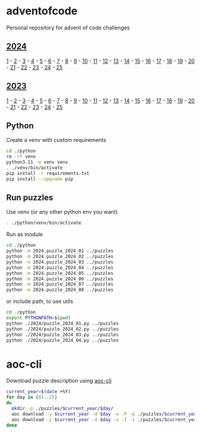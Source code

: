 # adventofcode

Personal repository for advent of code challenges

## [2024](https://adventofcode.com/2024)

[1](https://adventofcode.com/2024/day/1) - [2](https://adventofcode.com/2024/day/2) - [3](https://adventofcode.com/2024/day/3) - [4](https://adventofcode.com/2024/day/4) - [5](https://adventofcode.com/2024/day/5) - [6](https://adventofcode.com/2024/day/6) - [7](https://adventofcode.com/2024/day/7) - [8](https://adventofcode.com/2024/day/8) - [9](https://adventofcode.com/2024/day/9) - [10](https://adventofcode.com/2024/day/10) - [11](https://adventofcode.com/2024/day/11) - [12](https://adventofcode.com/2024/day/12) - [13](https://adventofcode.com/2024/day/13) - [14](https://adventofcode.com/2024/day/14) - [15](https://adventofcode.com/2024/day/15) - [16](https://adventofcode.com/2024/day/16) - [17](https://adventofcode.com/2024/day/17) - [18](https://adventofcode.com/2024/day/18) - [19](https://adventofcode.com/2024/day/19) - [20](https://adventofcode.com/2024/day/20) - [21](https://adventofcode.com/2024/day/21) - [22](https://adventofcode.com/2024/day/22) - [23](https://adventofcode.com/2024/day/23) - [24](https://adventofcode.com/2024/day/24) - [25](https://adventofcode.com/2024/day/25)

## [2023](https://adventofcode.com/2023)

[1](https://adventofcode.com/2023/day/1) - [2](https://adventofcode.com/2023/day/2) - [3](https://adventofcode.com/2023/day/3) - [4](https://adventofcode.com/2023/day/4) - [5](https://adventofcode.com/2023/day/5) - [6](https://adventofcode.com/2023/day/6) - [7](https://adventofcode.com/2023/day/7) - [8](https://adventofcode.com/2023/day/8) - [9](https://adventofcode.com/2023/day/9) - [10](https://adventofcode.com/2023/day/10) - [11](https://adventofcode.com/2023/day/11) - [12](https://adventofcode.com/2023/day/12) - [13](https://adventofcode.com/2023/day/13) - [14](https://adventofcode.com/2023/day/14) - [15](https://adventofcode.com/2023/day/15) - [16](https://adventofcode.com/2023/day/16) - [17](https://adventofcode.com/2023/day/17) - [18](https://adventofcode.com/2023/day/18) - [19](https://adventofcode.com/2023/day/19) - [20](https://adventofcode.com/2023/day/20) - [21](https://adventofcode.com/2023/day/21) - [22](https://adventofcode.com/2023/day/22) - [23](https://adventofcode.com/2023/day/23) - [24](https://adventofcode.com/2023/day/24) - [25](https://adventofcode.com/2023/day/25)

## Python

Create a venv with custom requirements

```bash
cd ./python
rm -rf venv
python3.11 -m venv venv
. ./venv/bin/activate
pip install -r requirements.txt
pip install --upgrade pip
```

## Run puzzles

Use venv (or any other python env you want)

```bash
. ./python/venv/bin/activate
```

Run as module

```bash
cd ./python
python -m 2024.puzzle_2024_01 ../puzzles
python -m 2024.puzzle_2024_02 ../puzzles
python -m 2024.puzzle_2024_03 ../puzzles
python -m 2024.puzzle_2024_04 ../puzzles
python -m 2024.puzzle_2024_05 ../puzzles
python -m 2024.puzzle_2024_06 ../puzzles
python -m 2024.puzzle_2024_07 ../puzzles
python -m 2024.puzzle_2024_08 ../puzzles
```

or include path, to use utils

```bash
cd ./python
export PYTHONPATH=$(pwd)
python ./2024/puzzle_2024_01.py ../puzzles
python ./2024/puzzle_2024_02.py ../puzzles
python ./2024/puzzle_2024_03.py ../puzzles
python ./2024/puzzle_2024_04.py ../puzzles
```

# aoc-cli

Download puzzle description using [aoc-cli](https://github.com/scarvalhojr/aoc-cli)

```bash
current_year=$(date +%Y)
for day in {01..25}
do
  mkdir -p ./puzzles/$current_year/$day/
  aoc download -y $current_year -d $day -o -P -p ./puzzles/$current_year/$day/puzzle.md
  aoc download -y $current_year -d $day -o -I -i ./puzzles/$current_year/$day/input.txt
done
```
